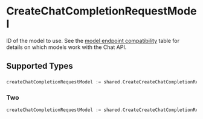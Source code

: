 # CreateChatCompletionRequestModel

ID of the model to use. See the [model endpoint compatibility](/docs/models/model-endpoint-compatibility) table for details on which models work with the Chat API.


## Supported Types

### 

```go
createChatCompletionRequestModel := shared.CreateCreateChatCompletionRequestModelStr(string{/* values here */})
```

### Two

```go
createChatCompletionRequestModel := shared.CreateCreateChatCompletionRequestModelTwo(shared.Two{/* values here */})
```

